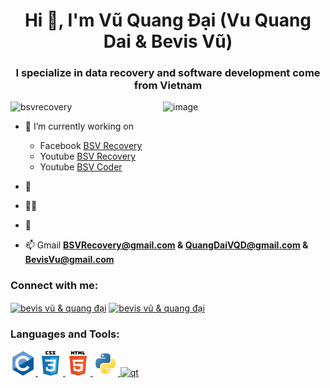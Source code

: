 <h1 align="center">Hi 👋, I'm Vũ Quang Đại (Vu Quang Dai & Bevis Vũ)</h1>
<h3 align="center">I specialize in data recovery and software development come from Vietnam</h3>

<img align="right" alt="image" width = "260" src="https://github-production-user-asset-6210df.s3.amazonaws.com/127699283/263504878-dd4a0ae8-4ed1-4130-9825-11eb1cf185ac.png">

<p align="left"> <img src="https://komarev.com/ghpvc/?username=bsvrecovery&label=Profile%20views&color=0e75b6&style=flat" alt="bsvrecovery" /> </p>


- 🔭 I’m currently working on
	- Facebook [BSV Recovery](https://www.facebook.com/BSVRecovery)
	- Youtube [BSV Recovery](https://www.youtube.com/@BSVRecovery)
	- Youtube [BSV Coder](https://www.youtube.com/@BSVCoder)

- 🤝

- 👨‍💻

- 📝

- 📫 Gmail **BSVRecovery@gmail.com & QuangDaiVQD@gmail.com & BevisVu@gmail.com**

<h3 align="left">Connect with me:</h3>
<p align="left">
<a href="https://fb.com/BevisVu278" target="blank"><img align="center" src="https://raw.githubusercontent.com/rahuldkjain/github-profile-readme-generator/master/src/images/icons/Social/facebook.svg" alt="bevis vũ & quang đại" height="30" width="40" /></a>
<a href="https://www.messenger.com/t/BevisVu278" target="blank"><img align="center" src="https://raw.githubusercontent.com/rahuldkjain/github-profile-readme-generator/master/src/images/icons/Social/messenger.svg" alt="bevis vũ & quang đại" height="30" width="40" /></a>
</p>

<h3 align="left">Languages and Tools:</h3>
<a href="https://www.cprogramming.com/" target="_blank" rel="noreferrer"> <img src="https://raw.githubusercontent.com/devicons/devicon/master/icons/c/c-original.svg" alt="c" width="40" height="40"/> </a> <a href="https://www.w3schools.com/css/" target="_blank" rel="noreferrer"> <img src="https://raw.githubusercontent.com/devicons/devicon/master/icons/css3/css3-original-wordmark.svg" alt="css3" width="40" height="40"/> </a> <a href="https://www.w3.org/html/" target="_blank" rel="noreferrer"> <img src="https://raw.githubusercontent.com/devicons/devicon/master/icons/html5/html5-original-wordmark.svg" alt="html5" width="40" height="40"/> </a> <a href="https://www.python.org" target="_blank" rel="noreferrer"> <img src="https://raw.githubusercontent.com/devicons/devicon/master/icons/python/python-original.svg" alt="python" width="40" height="40"/> </a> <a href="https://www.qt.io/" target="_blank" rel="noreferrer"> <img src="https://upload.wikimedia.org/wikipedia/commons/0/0b/Qt_logo_2016.svg" alt="qt" width="40" height="40"/> </a> </p>
